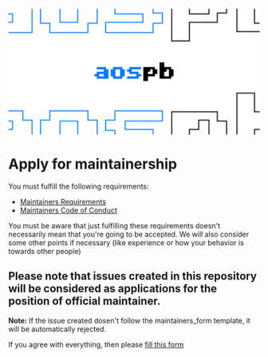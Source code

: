 <p align="center">
  <img src="https://github.com/aosPB-Project/files/blob/main/banners/aospb-white.png?raw=true" />
</p>

# Apply for maintainership
You must fulfill the following requirements:
- [Maintainers Requirements](https://github.com/aosPB-Project/aosPB_official_devices/blob/15.1/docs/requirements.md)
- [Maintainers Code of Conduct](https://github.com/aosPB-Project/aosPB_official_devices/blob/15.1/docs/code_of_conduct.md)
  
You must be aware that just fulfilling these requirements doesn't necessarily mean that you're going to be accepted. We will also consider some other points if necessary (like experience or how your behavior is towards other people)


## Please note that issues created in this repository will be considered as applications for the position of official maintainer.
**Note:** If the issue created dosen't follow the maintainers_form template, it will be automatically rejected.

If you agree with everything, then please [fill this form](https://github.com/aosPB-Project/aosPB_official_devices/issues/new/choose)
